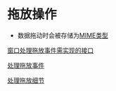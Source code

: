# 拖放操作

- 数据拖动时会被存储为[MIME类型](Qt_QMimeData.md)

[窗口处理拖放事件需实现的接口](Qt_GUI_DragAndDrop_Widget.md)

[处理拖放事件](Qt_GUI_Manage_DragAndDropEvent.md)

[处理拖放细节](Qt_GUI_DragAndDrop_Detail.md)

